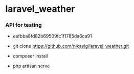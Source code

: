 # laravel_weather

### API for testing
- eefbba8fd82b69509fc1f1785da6ca91

- git clone https://github.com/nikaslg/laravel_weather.git
- composer install
- php artisan serve
